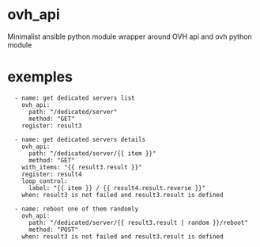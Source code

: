 <!--
<meta name="google-site-verification" content="U8lM812DV554z25tlR6uJ11lHSqBYu8gmDgp3GS8OHs" />
-->
# ovh_api
Minimalist ansible python module wrapper around OVH api and ovh python module

# exemples

      - name: get dedicated servers list
        ovh_api:
          path: "/dedicated/server"
          method: "GET"
        register: result3

      - name: get dedicated servers details
        ovh_api:
          path: "/dedicated/server/{{ item }}"
          method: "GET"
        with_items: "{{ result3.result }}"
        register: result4
        loop_control:
          label: "{{ item }} / {{ result4.result.reverse }}"
        when: result3 is not failed and result3.result is defined

      - name: reboot one of them randomly
        ovh_api:
          path: "/dedicated/server/{{ result3.result | random }}/reboot"
          method: "POST"
        when: result3 is not failed and result3.result is defined

